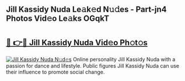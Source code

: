 ## Jill Kassidy Nuda Le𝚊k𝚎d N𝚞𝚍es - Part-jn4 Photos Vid𝚎o Le𝚊ks OGqkT

# <h2><a href="http://fbegwg9.evod.top/?m=Jill+Kassidy+Nuda">🔗 👉🔴 Jill Kassidy Nuda Vid𝚎o Ph𝚘t𝚘s</a></h2>

[![Jill Kassidy Nuda N𝚞d𝚎s](https://i.imgur.com/8V9OHl7.gif)](http://fbegwg9.evod.top/?m=Jill+Kassidy+Nuda)
Online personality Jill Kassidy Nuda with a passion for dance and lifestyle. Public figures Jill Kassidy Nuda can use their influence to promote social change. 

